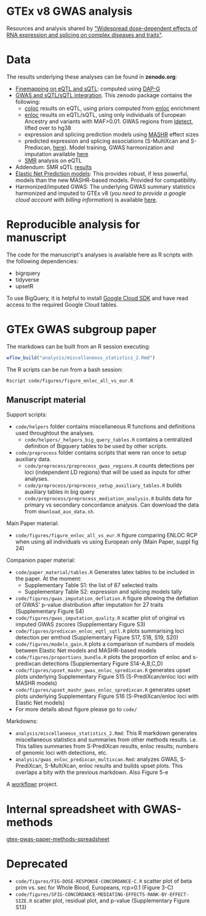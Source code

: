 # GTEx v8 GWAS analysis

Resources and analysis shared by ["Widespread dose-dependent effects of RNA expression and splicing on complex diseases and traits"](https://doi.org/10.1101/814350).

# Data

The results underlying these analyses can be found in **zenodo.org**:

* [Finemapping on eQTL and sQTL](https://zenodo.org/record/3517189#.XbMe6NF7m90): computed using [DAP-G](https://github.com/xqwen/dap)
* [GWAS and sQTL/sQTL integration](https://zenodo.org/record/3518299#.XbMgFNF7m90). This zenodo package contains the following:
    * [coloc](https://github.com/chr1swallace/coloc) results on eQTL, using priors computed from [enloc](https://github.com/xqwen/integrative) enrichment
    * [enloc](https://github.com/xqwen/integrative) results on eQTL/sQTL, using only individuals of European Ancestry and variants with MAF>0.01.
GWAS regions from [ldetect](https://bitbucket.org/nygcresearch/ldetect/src/master/), lifted over to hg38
    * expression and splicing prediction models using [MASHR](https://github.com/stephenslab/mashr) effect sizes
    * predicted expression and splicing associations (S-MultiXcan and S-Predixcan, [here](https://github.com/hakyimlab/MetaXcan)). 
    Model training, GWAS harmonization and imputation available [here](https://github.com/hakyimlab/summary-gwas-imputation)
    * [SMR](https://cnsgenomics.com/software/smr/#Overview) analysis on eQTL
* Addendum: SMR sQTL [results](https://zenodo.org/record/3525070#.XbxH79F7m90)
* [Elastic Net Prediction models](https://zenodo.org/record/3519321#.XbxAANF7m90): This provides robust, if less powerful, models than the new MASHR-based models.
Provided for compatibility.
* Harmonized/imputed GWAS: The underlying GWAS summary statistics harmonized and imputed to GTEx v8 (*you need to provide a google cloud account with billing information*) is available  [here](https://storage.googleapis.com/gtex-gwas-public/gwas/harmonized_imputed_gwas.tar).

# Reproducible analysis for manuscript

The code for the manuscript's analyses is available here as R scripts with the following dependencies:

- bigrquery
- tidyverse
- upsetR

To use BigQuery, it is helpful to install [Google Cloud SDK](https://cloud.google.com/sdk/) and have read access to the required Google Cloud tables.

# GTEx GWAS subgroup paper

The markdows can be built from an R session executing:

```R
wflow_build("analysis/miscellaneous_statistics_2.Rmd")
```

The R scripts can be run from a bash session:

```bash
Rscript code/figures/figure_enloc_all_vs_eur.R
```

## Manuscript material

Support scripts:

* `code/helpers` folder contains miscellaneous R functions and definitions used throughtout the analyses.
    * `code/helpers/_helpers_big_query_tables.R` contains a centralized definition of Bigquery  tables to be used by other scripts.
* `code/preprocess` folder contains scripts that were ran once to setup auxiliary data.
    * `code/preprocess/preprocess_gwas_regions.R` counts detections per loci (independent LD regions) that will be used as inputs for other analyses.
    * `code/preprocess/preprocess_setup_auxiliary_tables.R` builds auxiliary tables in big query
    * `code/preprocess/preprocess_mediation_analysis.R` builds data for primary vs secondary concordance analysis. Can download the data from `download_aux_data.sh`.
    
Main Paper material:

* `code/figures/figure_enloc_all_vs_eur.R` figure comparing ENLOC RCP when using all individuals vs using European only (Main Paper, suppl fig 24)
  
Companion paper material:

* `code/paper_material/tables.R` Generates latex tables to be included in the paper. At the moment: 
    * Supplementary Table S1: the list of 87 selected traits
    * Supplementary Table S2: expression and splicing models tally
* `code/figures/gwas_imputation_deflation.R` figure showing the deflation of GWAS' p-value distribution after imputation for 27 traits 
(Supplementary Figure S4)
* `code/figures/gwas_imputation_quality.R` scatter plot of original vs imputed GWAS zscores (Supplementary Figure S3)
* `code/figures/predixcan_enloc_eqtl_sqtl.R` plots summarising loci detection per emthod (Supplementary Figure S17, S18, S19, S20)
* `code/figures/models_gain.R` plots a comparison of numbers of models between Elastic Net models and MASHR-based models
* `code/figures/proportions_bundle.R` plots the proportion of enloc and s-predixcan detections (Supplementary Figure S14-A,B,C,D)
* `code/figures/upset_mashr_gwas_enloc_spredixcan.R` generates upset plots underlying Supplementary Figure S15 (S-PrediXcan/enloc loci with MASHR models)
* `code/figures/upset_mashr_gwas_enloc_spredixcan.R` generates upset plots underlying Supplementary Figure S16 (S-PrediXcan/enloc loci with Elastic Net models)
* For more details about figure please go to `code/`

Markdowns:

* `analysis/miscellaneous_statistics_2.Rmd`: This R markdown generates miscellaneous statistics and summaries from other methods results. 
i.e. This tallies summaries from S-PrediXcan results, enloc results; numbers of genomic loci with detections, etc.
* `analysis/gwas_enloc_predixcan_multixcan.Rmd`: analyzes GWAS, S-PrediXcan, S-MultiXcan, enloc results and builds upset plots.
This overlaps a bity with the previous markdown. Also Figure 5-e


A [workflowr][] project.

[workflowr]: https://github.com/jdblischak/workflowr

# Internal spreadsheet with GWAS-methods
[gtex-gwas-paper-methods-spreadsheet](https://docs.google.com/spreadsheets/d/1l7cFTZdl213jMkIjhsFjHGOWBb_1oPHH51cUkAuMZvQ/edit?usp=sharing)


# Deprecated

* `code/figures/FIG-DOSE-RESPONSE-CONCORDANCE-C.R` scatter plot of beta prim vs. sec for Whole Blood, Europeans, rcp>0.1 (Figure 3-C)
* `code/figures/SFIG-CONCORDANCE-MEDIATING-EFFECTS-RANK-BY-EFFECT-SIZE.R` scatter plot, residual plot, and p-value (Supplementary Figure S13)

